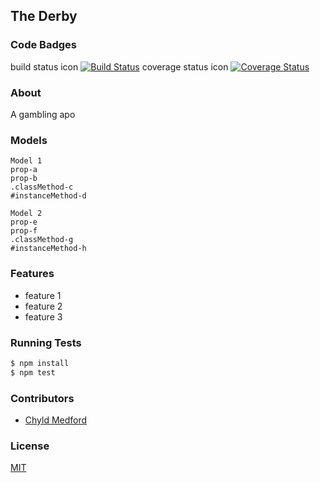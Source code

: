 ## The Derby
### Code Badges
build status icon
[![Build Status](https://travis-ci.org/SarahMPearson/theDerby.svg)](https://travis-ci.org/SarahMPearson/theDerby)
coverage status icon
[![Coverage Status](https://coveralls.io/repos/SarahMPearson/theDerby/badge.png)](https://coveralls.io/r/SarahMPearson/theDerby)

### About
A gambling apo

### Models
```
Model 1
prop-a
prop-b
.classMethod-c
#instanceMethod-d
```

```
Model 2
prop-e
prop-f
.classMethod-g
#instanceMethod-h
```

### Features
- feature 1
- feature 2
- feature 3

### Running Tests
```bash
$ npm install
$ npm test
```

### Contributors
- [Chyld Medford](https://github.com/chyld)

### License
[MIT](LICENSE)

